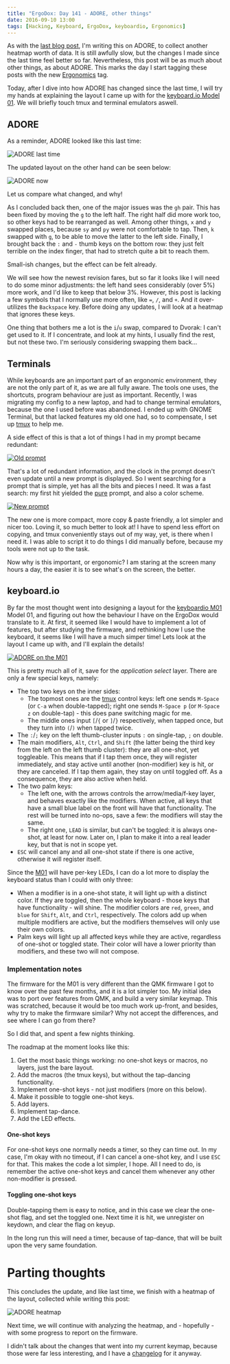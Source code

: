 ```yaml
---
title: "ErgoDox: Day 141 - ADORE, other things"
date: 2016-09-10 13:00
tags: [Hacking, Keyboard, ErgoDox, keyboardio, Ergonomics]
---
```


As with the [last blog post][blog:ergodox-117], I'm writing this on ADORE, to
collect another heatmap worth of data. It is still awfully slow, but the changes
I made since the last time feel better so far. Nevertheless, this post will be
as much about other things, as about ADORE. This marks the day I start tagging
these posts with the new [Ergonomics][tag:ergo] tag.

 [blog:ergodox-117]: /blog/2016/08/17/ergodox-day-117/
 [tag:ergo]: /blog/tags/ergonomics/
 
Today, after I dive into how ADORE has changed since the last time, I will try
my hands at explaining the layout I came up with for the
[keyboard.io Model 01][m01]. We will briefly touch tmux and terminal emulators
aswell.

 [m01]: https://shop.keyboard.io/

<!-- more -->

## ADORE

As a reminder, ADORE looked like this last time:

 ![ADORE last time](/assets/asylum/images/posts/ergodox-day-117/heatmap-1.png)
 
The updated layout on the other hand can be seen below:

 ![ADORE now](/assets/asylum/images/posts/ergodox-day-141/adore.png)
 
Let us compare what changed, and why!

As I concluded back then, one of the major issues was the `gh` pair. This has
been fixed by moving the `g` to the left half. The right half did more work too,
so other keys had to be rearranged as well. Among other things, `x` and `y`
swapped places, because `sy` and `py` were not comfortable to tap. Then, `k`
swapped with `g`, to be able to move the latter to the left side. Finally, I
brought back the `:` and `-` thumb keys on the bottom row: they just felt
terrible on the index finger, that had to stretch quite a bit to reach them.

Small-ish changes, but the effect can be felt already.

We will see how the newest revision fares, but so far it looks like I will need
to do some minor adjustments: the left hand sees considerably (over 5%) more
work, and I'd like to keep that below 3%. However, this post is lacking a few
symbols that I normally use more often, like `=`, `/`, and `+`. And it
over-utilizes the `Backspace` key. Before doing any updates, I will look at a
heatmap that ignores these keys.

One thing that bothers me a lot is the `i`/`u` swap, compared to Dvorak: I can't
get used to it. If I concentrate, and look at my hints, I usually find the rest,
but not these two. I'm seriously considering swapping them back...

## Terminals

While keyboards are an important part of an ergonomic environment, they are not
the only part of it, as we are all fully aware. The tools one uses, the
shortcuts, program behaviour are just as important. Recently, I was migrating my
config to a new laptop, and had to change terminal emulators, because the one I
used before was abandoned. I ended up with GNOME Terminal, but that lacked
features my old one had, so to compensate, I set up [tmux][tmux] to help me.

 [tmux]: https://tmux.github.io/

A side effect of this is that a lot of things I had in my prompt became
redundant:

 [![Old prompt](/assets/asylum/images/posts/ergodox-day-141/old-prompt.png)](/assets/asylum/images/posts/ergodox-day-140/old-prompt-full.png)
 
That's a lot of redundant information, and the clock in the prompt doesn't even
update until a new prompt is displayed. So I went searching for a prompt that is
simple, yet has all the bits and pieces I need. It was a fast search: my first
hit yielded the [pure][zsh:pure] prompt, and also a color scheme.

 [zsh:pure]: https://github.com/sindresorhus/pure#readme

 [![New prompt](/assets/asylum/images/posts/ergodox-day-141/new-prompt.png)](/assets/asylum/images/posts/ergodox-day-140/new-prompt-full.png)
 
The new one is more compact, more copy & paste friendly, a lot simpler and nicer
too. Loving it, so much better to look at! I have to spend less effort on
copying, and tmux conveniently stays out of my way, yet, is there when I need
it. I was able to script it to do things I did manually before, because my tools
were not up to the task.

Now why is this important, or ergonomic? I am staring at the screen many hours a
day, the easier it is to see what's on the screen, the better.

<a id="keyboard.io"></a>
## keyboard.io

By far the most thought went into designing a layout for the
[keyboardio M01][m01] Model 01, and figuring out how the behaviour I have on the
ErgoDox would translate to it. At first, it seemed like I would have to
implement a lot of features, but after studying the firmware, and rethinking how
I use the keyboard, it seems like I will have a much simper time! Lets look at
the layout I came up with, and I'll explain the details!

 [![ADORE on the M01](/assets/asylum/images/posts/ergodox-day-141/m01-adore.png)](#)

 [m01]: https://shop.keyboard.io/

This is pretty much all of it, save for the *application select* layer. There
are only a few special keys, namely:

* The top two keys on the inner sides:
  - The topmost ones are the [tmux][tmux] control keys: left one sends `M-Space`
    (or `C-a` when double-tapped); right one sends `M-Space p` (or `M-Space z`
    on double-tap) - this does pane switching magic for me.
  - The middle ones input `[`/`{` or `]`/`}` respectively, when tapped once, but
    they turn into `(`/`)` when tapped twice.
* The `:`/`;` key on the left thumb-cluster inputs `:` on single-tap, `;` on
  double.
* The main modifiers, `Alt`, `Ctrl`, and `Shift` (the latter being the third key
  from the left on the left thumb cluster): they are all one-shot, yet
  toggleable. This means that if I tap them once, they will register
  immediately, and stay active until another (non-modifier) key is hit, or they
  are canceled. If I tap them again, they stay on until toggled off. As a
  consequence, they are also active when held.
* The two palm keys:
  - The left one, with the arrows controls the arrow/media/f-key layer, and
    behaves exactly like the modifiers. When active, all keys that have a small
    blue label on the front will have that functionality. The rest will be
    turned into no-ops, save a few: the modifiers will stay the same.
  - The right one, `LEAD` is similar, but can't be toggled: it is always
    one-shot, at least for now. Later on, I plan to make it into a real leader
    key, but that is not in scope yet.
* `ESC` will cancel any and all one-shot state if there is one active, otherwise
  it will register itself.
    
Since the [M01][m01] will have per-key LEDs, I can do a lot more to display the
keyboard status than I could with only three:

* When a modifier is in a one-shot state, it will light up with a distinct
  color. If they are toggled, then the whole keyboard - those keys that have
  functionality - will shine. The modifier colors are `red`, `green`, and `blue`
  for `Shift`, `Alt`, and `Ctrl`, respectively. The colors add up when multiple
  modifiers are active, but the modifiers themselves will only use their own
  colors.
* Palm keys will light up all affected keys while they are active, regardless of
  one-shot or toggled state. Their color will have a lower priority than
  modifiers, and these two will not compose.
  
### Implementation notes

The firmware for the M01 is very different than the QMK firmware I got to know
over the past few months, and it is a lot simpler too. My initial idea was to
port over features from QMK, and build a very similar keymap. This was
scratched, because it would be too much work up-front, and besides, why try to
make the firmware similar? Why not accept the differences, and see where I can
go from there?

So I did that, and spent a few nights thinking.

The roadmap at the moment looks like this:

1. Get the most basic things working: no one-shot keys or macros, no layers,
   just the bare layout.
2. Add the macros (the tmux keys), but without the tap-dancing functionality.
3. Implement one-shot keys - not just modifiers (more on this below).
4. Make it possible to toggle one-shot keys.
5. Add layers.
6. Implement tap-dance.
7. Add the LED effects.

#### One-shot keys

For one-shot keys one normally needs a timer, so they can time out. In my case,
I'm okay with no timeout, if I can cancel a one-shot key, and I use `ESC` for
that. This makes the code a lot simpler, I hope. All I need to do, is remember
the active one-shot keys and cancel them whenever any other non-modifier is
pressed.

#### Toggling one-shot keys

Double-tapping them is easy to notice, and in this case we clear the one-shot
flag, and set the toggled one. Next time it is hit, we unregister on keydown,
and clear the flag on keyup.

In the long run this will need a timer, because of tap-dance, that will be built
upon the very same foundation.

# Parting thoughts

This concludes the update, and like last time, we finish with a heatmap of the
layout, collected while writing this post:

 ![ADORE heatmap](/assets/asylum/images/posts/ergodox-day-141/adore-heatmap.png)

Next time, we will continue with analyzing the heatmap, and - hopefully - with
some progress to report on the firmware.

I didn't talk about the changes that went into my current keymap, because those
were far less interesting, and I have a [changelog][ed:changelog] for it anyway.

 [ed:changelog]: https://github.com/algernon/ergodox-layout#v17
